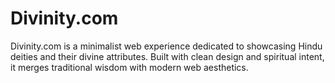 # Divinity.com
Divinity.com is a minimalist web experience dedicated to showcasing Hindu deities and their divine attributes. Built with clean design and spiritual intent, it merges traditional wisdom with modern web aesthetics.
